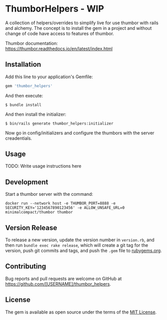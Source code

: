 # ThumborHelpers - WIP

A collection of helpers/overrides to simplify live for use thumbor with rails and alchemy.
The concept is to install the gem in a project and without change of code have access 
to features of thumbor.

Thumbor documentation: https://thumbor.readthedocs.io/en/latest/index.html

## Installation

Add this line to your application's Gemfile:

```ruby
gem 'thumbor_helpers'
```

And then execute:

    $ bundle install

And then install the initializer:

    $ bin/rails generate thumbor_helpers:initializer

Now go in config/initializers and configure the thumbors with the server creadentials.

## Usage

TODO: Write usage instructions here

## Development

Start a thumbor server with the command:

```shell
docker run --network host -e THUMBOR_PORT=8888 -e SECURITY_KEY='1234567890123456' -e ALLOW_UNSAFE_URL=0  minimalcompact/thumbor thumbor
```

## Version Release

To release a new version, update the version number in `version.rb`, and then run `bundle exec rake release`, 
which will create a git tag for the version, push git commits and tags, and push the `.gem` file to [rubygems.org](https://rubygems.org).

## Contributing

Bug reports and pull requests are welcome on GitHub at https://github.com/[USERNAME]/thumbor_helpers.


## License

The gem is available as open source under the terms of the [MIT License](https://opensource.org/licenses/MIT).
